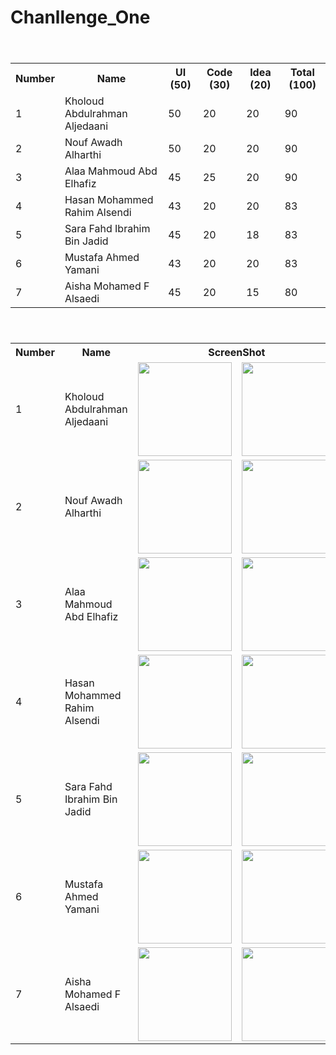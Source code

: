 # Chanllenge_One

<table>

<header>
  <tr>
    <th>Number</th>
    <th>Name</th>
    <th>UI (50)</th>
    <th>Code (30)</th>
    <th>Idea (20)</th>
    <th>Total (100)</th>
 
    
  </tr>  
</header>
<body>

  <tr>
    <td>1</td> 
    <td>Kholoud Abdulrahman Aljedaani</td> 
    <td>50</td> 
    <td>20</td> 
    <td>20</td> 
    <td>90</td> 
 
    
  </tr>  
  
  <tr>
    <td>2</td> 
    <td>Nouf Awadh Alharthi</td> 
    <td>50</td> 
    <td>20</td> 
    <td>20</td> 
    <td>90</td> 
  
    
  </tr> 
  
  
  <tr>
    <td>3</td> 
    <td>Alaa  Mahmoud Abd Elhafiz</td> 
    <td>45</td> 
    <td>25</td> 
    <td>20</td> 
    <td>90</td> 

   
  </tr> 
  
   <tr>
    <td>4</td> 
    <td>Hasan Mohammed Rahim Alsendi</td> 
    <td>43</td> 
    <td>20</td> 
    <td>20</td> 
    <td>83</td> 
  
    
  </tr> 
  
  <tr>
    <td>5</td> 
    <td>Sara Fahd Ibrahim Bin Jadid</td> 
    <td>45</td> 
    <td>20</td> 
    <td>18</td> 
    <td>83</td> 
   
   
  </tr> 
  
  <tr>
    <td>6</td> 
    <td>Mustafa Ahmed Yamani</td> 
    <td>43</td> 
    <td>20</td> 
    <td>20</td> 
    <td>83</td> 
  
    
  </tr> 
  
  <tr>
    <td>7</td> 
    <td>Aisha Mohamed F Alsaedi</td> 
    <td>45</td> 
    <td>20</td> 
    <td>15</td> 
    <td>80</td> 
 
   
  </tr> 
</body>


</table>



<table>

<header>
  <tr>
    <th>Number</th>
    <th>Name</th>
    <th colspan="2">ScreenShot</th>
    
  </tr>  
</header>
<body>

  <tr>
    <td>1</td> 
    <td>Kholoud Abdulrahman Aljedaani</td> 
    <td><img src="https://github.com/mohamedElsayed-Qtoof/Chanllenge_One/blob/master/challenge_kholoud/assets/screenshot/Screenshot_1.png" width="150"></td> 
    <td><img src="https://github.com/mohamedElsayed-Qtoof/Chanllenge_One/blob/master/challenge_kholoud/assets/screenshot/Screenshot_2.png" width="150"></td> 
    
  </tr>  
  
  <tr>
    <td>2</td> 
    <td>Nouf Awadh Alharthi</td> 
    <td><img src="https://github.com/mohamedElsayed-Qtoof/Chanllenge_One/blob/master/challange_nouf/assets/screenshot/Screenshot_1.png" width="150"></td> 
    <td><img src="https://github.com/mohamedElsayed-Qtoof/Chanllenge_One/blob/master/challange_nouf/assets/screenshot/Screenshot_2.png" width="150"></td> 
    
  </tr> 
  
  
  <tr>
    <td>3</td> 
    <td>Alaa  Mahmoud Abd Elhafiz</td> 
    <td><img src="https://github.com/mohamedElsayed-Qtoof/Chanllenge_One/blob/master/challenge_Alaa/assets/screenshot/Screenshot_1.png" width="150"></td> 
    <td><img src="https://github.com/mohamedElsayed-Qtoof/Chanllenge_One/blob/master/challenge_Alaa/assets/screenshot/Screenshot_2.png" width="150"></td> 
   
  </tr> 
  
   <tr>
    <td>4</td> 
    <td>Hasan Mohammed Rahim Alsendi</td> 
   <td><img src="https://github.com/mohamedElsayed-Qtoof/Chanllenge_One/blob/master/challenge_hasan/assets/screenshot/Screenshot_1.png" width="150"></td> 
    <td><img src="https://github.com/mohamedElsayed-Qtoof/Chanllenge_One/blob/master/challenge_hasan/assets/screenshot/Screenshot_2.png" width="150"></td> 
    
  </tr> 
  
  <tr>
    <td>5</td> 
    <td>Sara Fahd Ibrahim Bin Jadid</td> 
    <td><img src="https://github.com/mohamedElsayed-Qtoof/Chanllenge_One/blob/master/challange_%20sara/assets/screenshot/Screenshot_1.png" width="150"></td> 
    <td><img src="https://github.com/mohamedElsayed-Qtoof/Chanllenge_One/blob/master/challange_%20sara/assets/screenshot/Screenshot_2.png" width="150"></td> 
   
  </tr> 
  
  <tr>
    <td>6</td> 
    <td>Mustafa Ahmed Yamani</td> 
   <td><img src="https://github.com/mohamedElsayed-Qtoof/Chanllenge_One/blob/master/challenge_mostfa/assets/screenshot/Screenshot_1.png" width="150"></td> 
    <td><img src="https://github.com/mohamedElsayed-Qtoof/Chanllenge_One/blob/master/challenge_mostfa/assets/screenshot/Screenshot_2.png" width="150"></td> 
    
  </tr> 
  
  <tr>
    <td>7</td> 
    <td>Aisha Mohamed F Alsaedi</td> 
   <td><img src="https://github.com/mohamedElsayed-Qtoof/Chanllenge_One/blob/master/challenge_Aisha/assets/screenshot/Screenshot_1.png" width="150"></td> 
    <td><img src="https://github.com/mohamedElsayed-Qtoof/Chanllenge_One/blob/master/challenge_Aisha/assets/screenshot/Screenshot_2.png" width="150"></td> 
   
  </tr> 
</body>


</table>
